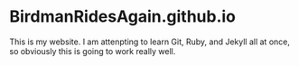 # BirdmanRidesAgain.github.io
This is my website. I am attenpting to learn Git, Ruby, and Jekyll all at once, so obviously this is going to work really well.

